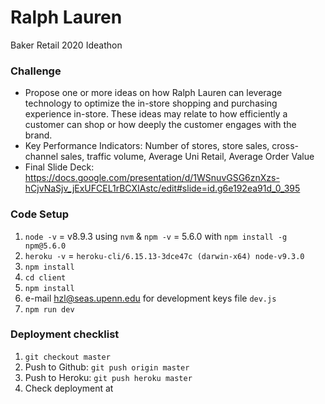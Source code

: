 # Ralph Lauren

Baker Retail 2020 Ideathon

### Challenge

- Propose one or more ideas on how Ralph Lauren can leverage technology to optimize
  the in-store shopping and purchasing experience in-store. These ideas may relate
  to how efficiently a customer can shop or how deeply the customer engages with
  the brand.
- Key Performance Indicators: Number of stores, store sales, cross-channel sales,
  traffic volume, Average Uni Retail, Average Order Value
- Final Slide Deck: https://docs.google.com/presentation/d/1WSnuvGSG6znXzs-hCjvNaSjv_jExUFCEL1rBCXIAstc/edit#slide=id.g6e192ea91d_0_395

### Code Setup

1. `node -v` = v8.9.3 using `nvm` & `npm -v` = 5.6.0 with `npm install -g npm@5.6.0`
2. `heroku -v` = `heroku-cli/6.15.13-3dce47c (darwin-x64) node-v9.3.0`
3. `npm install`
4. `cd client`
5. `npm install`
6. e-mail hzl@seas.upenn.edu for development keys file `dev.js`
7. `npm run dev`

### Deployment checklist

1.  `git checkout master`
2.  Push to Github: `git push origin master`
3.  Push to Heroku: `git push heroku master`
4.  Check deployment at
